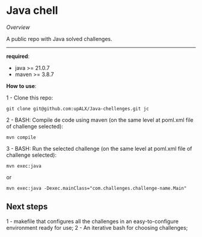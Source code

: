 # Java chell

*Overview*

A public repo with Java solved challenges.

---

**required**:

- java >= 21.0.7
- maven >= 3.8.7

**How to use**:

1 - Clone this repo:

```git clone git@github.com:upALX/Java-chellenges.git jc```

2 - BASH: Compile de code using maven (on the same level at poml.xml file of challenge selected):

```mvn compile```

3 - BASH: Run the selected challenge (on the same level at poml.xml file of challenge selected):

```mvn exec:java```

or 

```mvn exec:java -Dexec.mainClass="com.challenges.challenge-name.Main"```

## Next steps

1 - makefile that configures all the challenges in an easy-to-configure environment ready for use;
2 - An iterative bash for choosing challenges;
